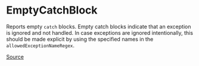 # EmptyCatchBlock

Reports empty `catch` blocks. Empty catch blocks indicate that an exception is ignored and not handled.
In case exceptions are ignored intentionally, this should be made explicit
by using the specified names in the `allowedExceptionNameRegex`.


[Source](https://detekt.github.io/detekt/empty-blocks.html#emptycatchblock)
